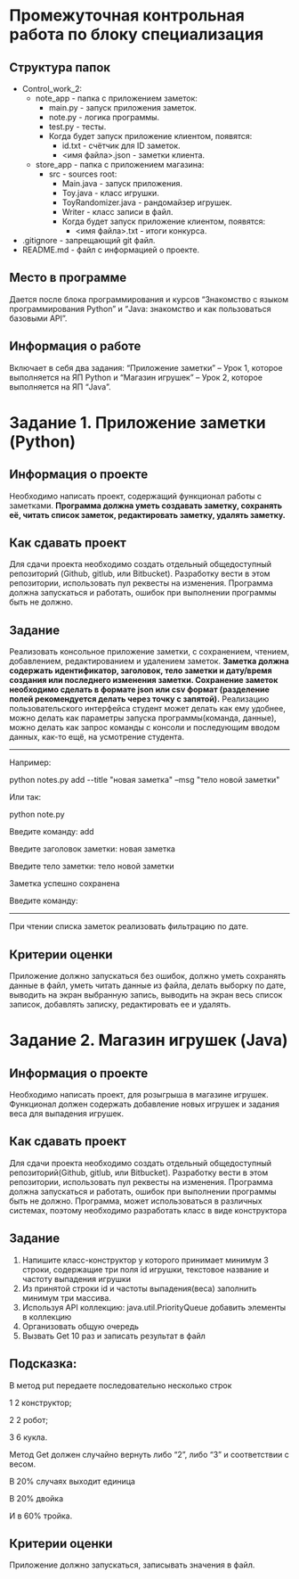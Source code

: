# Промежуточная контрольная работа по блоку специализация
## Структура папок
- Control_work_2:
    - note_app - папка с приложением заметок:
        - main.py - запуск приложения заметок.
        - note.py - логика программы.
        - test.py - тесты.
        - Когда будет запуск приложение клиентом, появятся:
            - id.txt - счётчик для ID заметок.
            - <имя файла>.json - заметки клиента.
    - store_app - папка с приложением магазина:
        - src - sources root:
            - Main.java - запуск приложения.
            - Toy.java - класс игрушки.
            - ToyRandomizer.java - рандомайзер игрушек.
            - Writer - класс записи в файл.
            - Когда будет запуск приложение клиентом, появятся:
                - <имя файла>.txt - итоги конкурса. 
- .gitignore - запрещающий git файл.
- README.md - файл с информацией о проекте.
## Место в программе
Дается после блока программирования и курсов “Знакомство с языком программирования Python” и “Java: знакомство и как пользоваться базовыми API”.
## Информация о работе
Включает в себя два задания: “Приложение заметки” – Урок 1, которое выполняется на ЯП Python и “Магазин игрушек” – Урок 2, которое выполняется на ЯП “Java”.
# Задание 1. Приложение заметки (Python)
## Информация о проекте
Необходимо написать проект, содержащий функционал работы с заметками. **Программа должна уметь создавать заметку, сохранять её, читать список заметок, редактировать заметку, удалять заметку.**
## Как сдавать проект
Для сдачи проекта необходимо создать отдельный общедоступный репозиторий (Github, gitlub, или Bitbucket). Разработку вести в этом репозитории, использовать пул реквесты на изменения. Программа должна запускаться и работать, ошибок при выполнении программы быть не должно.
## Задание
Реализовать консольное приложение заметки, с сохранением, чтением, добавлением, редактированием и удалением заметок. **Заметка должна содержать идентификатор, заголовок, тело заметки и дату/время создания или последнего изменения заметки. Сохранение заметок необходимо сделать в формате json или csv формат (разделение полей рекомендуется делать через точку с запятой).** Реализацию пользовательского интерфейса студент может делать как ему удобнее, можно делать как параметры запуска программы(команда, данные), можно делать как запрос команды с консоли и последующим вводом данных, как-то ещё, на усмотрение студента.

---
Например:

python notes.py add --title "новая заметка" –msg "тело новой заметки"

Или так:

python note.py

Введите команду: add

Введите заголовок заметки: новая заметка

Введите тело заметки: тело новой заметки

Заметка успешно сохранена

Введите команду:

---
При чтении списка заметок реализовать фильтрацию по дате.
## Критерии оценки
Приложение должно запускаться без ошибок, должно уметь сохранять данные в файл, уметь читать данные из файла, делать выборку по дате, выводить на экран выбранную запись, выводить на экран весь список записок, добавлять записку, редактировать ее и удалять.

# Задание 2. Магазин игрушек (Java)
## Информация о проекте
Необходимо написать проект, для розыгрыша в магазине игрушек. Функционал
должен содержать добавление новых игрушек и задания веса для выпадения
игрушек.
## Как сдавать проект
Для сдачи проекта необходимо создать отдельный общедоступный репозиторий(Github, gitlub, или Bitbucket). Разработку вести в этом репозитории, использовать пул реквесты на изменения. Программа должна запускаться и работать, ошибок при выполнении программы быть не должно. Программа, может использоваться в различных системах, поэтому необходимо разработать класс в виде конструктора
## Задание
1) Напишите класс-конструктор у которого принимает минимум 3 строки, содержащие три поля id игрушки, текстовое название и частоту выпадения игрушки
2) Из принятой строки id и частоты выпадения(веса) заполнить минимум три массива.
3) Используя API коллекцию: java.util.PriorityQueue добавить элементы в коллекцию
4) Организовать общую очередь 
5) Вызвать Get 10 раз и записать результат в файл
## Подсказка:
В метод put передаете последовательно несколько строк

1 2 конструктор;

2 2 робот;

3 6 кукла.

Метод Get должен случайно вернуть либо “2”, либо “3” и соответствии с весом.

В 20% случаях выходит единица

В 20% двойка

И в 60% тройка.
## Критерии оценки
Приложение должно запускаться, записывать значения в файл.